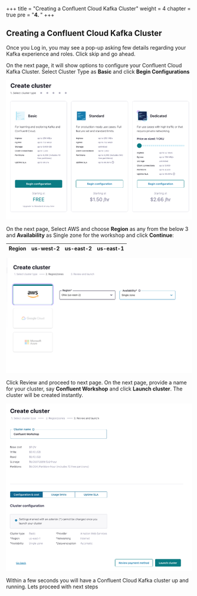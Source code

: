 +++
title = "Creating a Confluent Cloud Kafka Cluster"
weight = 4
chapter = true
pre = "<b>4. </b>"
+++

## Creating a Confluent Cloud Kafka Cluster

Once you Log in, you may see a pop-up asking few details regarding your Kafka experience and roles. Click skip and go ahead. 

On the next page, it will show options to configure your Confluent Cloud Kafka Cluster. Select Cluster Type as **Basic** and click **Begin Configurations**

![Subscribe](../../static/images/createCC/1.png)

On the next page, Select AWS and choose **Region** as any from the below 3 and **Availability** as Single zone for the workshop and click **Continue**: 

| Region      | us-west-2 | us-east-2 | us-east-1 |
| ----------- | --------- | --------- | --------- |

![Subscribe](../../static/images/createCC/2.png)



Click Review and proceed to next page. On the next page, provide a name for your cluster, say **Confluent Workshop** and click **Launch cluster**. The cluster will be created instantly.

![Subscribe](../../static/images/createCC/3.png)

Within a few seconds you will have a Confluent Cloud Kafka cluster up and running. Lets proceed with next steps